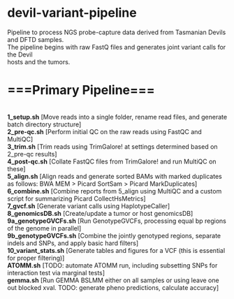 # devil-variant-pipeline
Pipeline to process NGS probe-capture data derived from Tasmanian Devils and DFTD samples.<br/>
The pipeline begins with raw FastQ files and generates joint variant calls for the Devil<br/>
hosts and the tumors.

<h1>===Primary Pipeline===</h1><br/>
<b>1_setup.sh</b> [Move reads into a single folder, rename read files, and generate batch directory structure]<br/>
<b>2_pre-qc.sh</b> [Perform initial QC on the raw reads using FastQC and MultiQC]<br/>
<b>3_trim.sh</b> [Trim reads using TrimGalore! at settings determined based on 2_pre-qc results]<br/>
<b>4_post-qc.sh</b> [Collate FastQC files from TrimGalore! and run MultiQC on these]<br/>
<b>5_align.sh</b> [Align reads and generate sorted BAMs with marked duplicates as follows: BWA MEM > Picard SortSam > Picard MarkDuplicates]<br/>
<b>6_combine.sh</b> [Combine reports from 5_align using MultiQC and a custom script for summarizing Picard CollectHsMetrics]<br/>
<b>7_gvcf.sh</b> [Generate variant calls using HaplotypeCaller]<br/>
<b>8_genomicsDB.sh</b> [Create/update a tumor or host genomicsDB]<br/>
<b>9a_genotypeGVCFs.sh</b> [Run GenotypeGVCFs, processing equal bp regions of the genome in parallel]<br/>
<b>9b_genotypeGVCFs.sh</b> [Combine the jointly genotyped regions, separate indels and SNPs, and apply basic hard filters]<br/>
<b>10_variant_stats.sh</b> [Generate tables and figures for a VCF (this is essential for proper filtering)]<br/>
<b>ATOMM.sh</b> [TODO: automate ATOMM run, including subsetting SNPs for interaction test via marginal tests]<br/>
<b>gemma.sh</b> [Run GEMMA BSLMM either on all samples or using leave one out blocked xval. TODO: generate pheno predictions, calculate accuracy]<br/>